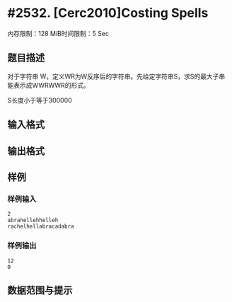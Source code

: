 # #2532. [Cerc2010]Costing Spells

内存限制：128 MiB时间限制：5 Sec

## 题目描述

对于字符串 W，定义WR为W反序后的字符串。先给定字符串S，求S的最大子串能表示成WWRWWR的形式。

S长度小于等于300000

## 输入格式

## 输出格式

## 样例

### 样例输入

    
    2
    abrahellehhelleh
    rachelhellabracadabra
    

### 样例输出

    
    12
    0
    
    

## 数据范围与提示
